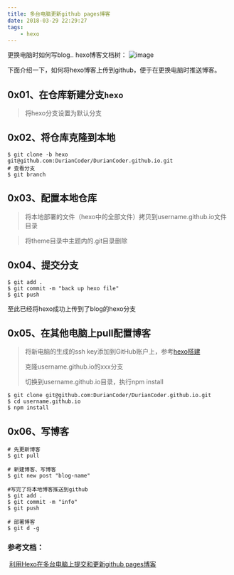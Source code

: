 ```yaml
---
title: 多台电脑更新github pages博客
date: 2018-03-29 22:29:27
tags:
	- hexo
---
```


更换电脑时如何写blog..
hexo博客文档树：
![image](/tree.png)

<!--more-->

下面介绍一下，如何将hexo博客上传到github，便于在更换电脑时推送博客。
## 0x01、在仓库新建分支``hexo``
> 将hexo分支设置为默认分支



## 0x02、将仓库克隆到本地

```
$ git clone -b hexo git@github.com:DurianCoder/DurianCoder.github.io.git
# 查看分支
$ git branch

```


## 0x03、配置本地仓库

>将本地部署的文件（hexo中的全部文件）拷贝到username.github.io文件目录

>将theme目录中主题内的.git目录删除



## 0x04、提交分支

```
$ git add .
$ git commit -m "back up hexo file"
$ git push
```
至此已经将hexo成功上传到了blog的hexo分支



## 0x05、在其他电脑上pull配置博客

> 将新电脑的生成的ssh key添加到GitHub账户上，参考[hexo搭建](https://duriancoder.github.io/2018/03/28/hexo/)
>
> 克隆username.github.io的xxx分支
>
> 切换到username.github.io目录，执行npm install

```
$ git clone git@github.com:DurianCoder/DurianCoder.github.io.git
$ cd username.github.io
$ npm install
```



## 0x06、写博客

```
# 先更新博客
$ git pull

# 新建博客、写博客
$ git new post "blog-name"

#写完了将本地博客推送到github
$ git add .
$ git commit -m "info"
$ git push

# 部署博客
$ git d -g
```

### 参考文档：

​	[利用Hexo在多台电脑上提交和更新github pages博客](https://www.jianshu.com/p/0b1fccce74e0)

